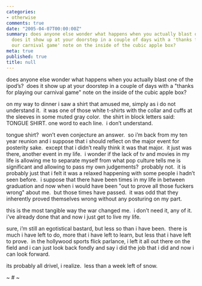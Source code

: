 ```yaml
---
categories:
- otherwise
comments: true
date: "2005-04-07T00:00:00Z"
summary: does anyone else wonder what happens when you actually blast one of the ipod’s? 
  does it show up at your doorstep in a couple of days with a 'thanks for playing
  our carnival game' note on the inside of the cubic apple box?
meta: true
published: true
title: null
---
```


does anyone else wonder what happens when you actually blast one of the ipod’s?  does it show up at your doorstep in a couple of days with a "thanks for playing our carnival game" note on the inside of the cubic apple box?

on my way to dinner i saw a shirt that amused me, simply as i do not understand it.  it was one of those white t-shirts with the collar and cuffs at the sleeves in some muted gray color.  the shirt in block letters said: TONGUE SHIRT. one word to each line.  i don’t understand.  

tongue shirt?  won’t even conjecture an answer.  so i’m back from my ten year reunion and i suppose that i should reflect on the major event for posterity sake.  except that i didn’t really think it was that major.  it just was there, another event in my life.  i wonder if the lack of tv and movies in my life is allowing me to separate myself from what pop culture tells me is significant and allowing to pass my own judgements?  probably not.  it is probably just that i felt it was a relaxed happening with some people i hadn’t seen before.  i suppose that there have been times in my life in between graduation and now when i would have been "out to prove all those fuckers wrong" about me.  but those times have passed.  it was odd that they inherently proved themselves wrong without any posturing on my part.  

this is the most tangible way the war changed me.  i don’t need it, any of it.  i’ve already done that and now i just get to live my life.  

sure, i’m still an egotistical bastard, but less so than i have been.  there is much i have left to do, more that i have left to learn, but less that i have left to prove.  in the hollywood sports flick parlance, i left it all out there on the field and i can just look back fondly and say i did the job that i did and now i can look forward.  

its probably all drivel, i realize.  less than a week left of snow.

~ # ~